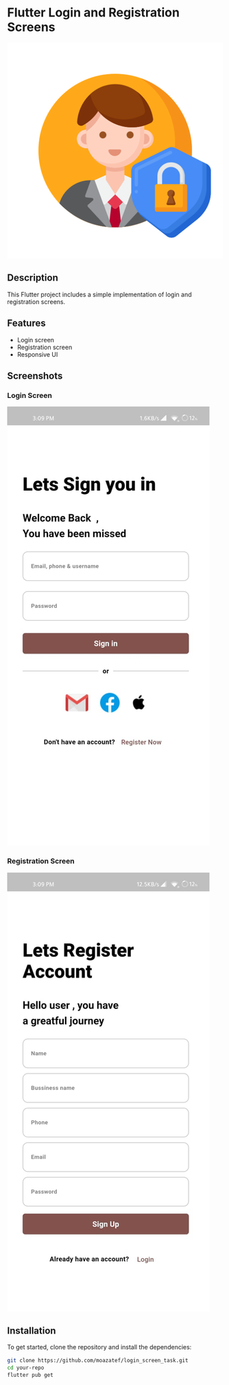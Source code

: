 # Flutter Login and Registration Screens

![Project Logo](assets/images/logo.PNG)

## Description

This Flutter project includes a simple implementation of login and registration screens.

## Features

- Login screen
- Registration screen
- Responsive UI

## Screenshots

### Login Screen
![Login Screen](assets/images/log.JPG)

### Registration Screen
![Registration Screen](assets/images/reg.JPG)

## Installation

To get started, clone the repository and install the dependencies:

```sh
git clone https://github.com/moazatef/login_screen_task.git
cd your-repo
flutter pub get
